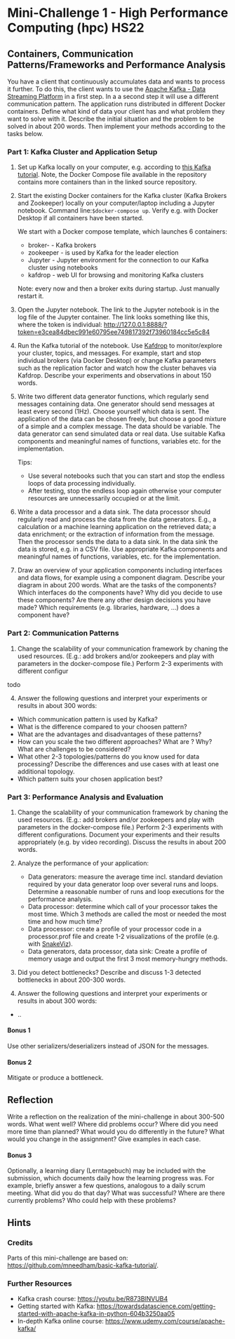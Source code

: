 # Mini-Challenge 1 - High Performance Computing (hpc) HS22

## Containers, Communication Patterns/Frameworks and Performance Analysis

You have a client that continuously accumulates data and wants to process it further. To do this, the client wants to use the [Apache Kafka - Data Streaming Platform](https://kafka.apache.org/) in a first step. In a a second step it will use a different communication pattern. The application runs distributed in different Docker containers. Define what kind of data your client has and what problem they want to solve with it. Describe the initial situation and the problem to be solved in about 200 words. Then implement your methods according to the tasks below.

### Part 1: Kafka Cluster and Application Setup

1. Set up Kafka locally on your computer, e.g. according to [this Kafka tutorial](https://github.com/mneedham/basic-kafka-tutorial.git). 
Note, the Docker Compose file available in the repository contains more containers than in the linked source repository.

2. Start the existing Docker containers for the Kafka cluster (Kafka Brokers and Zookeeper) locally on your computer/laptop including a Jupyter notebook. Command line:`$docker-compose up`. Verify e.g. with Docker Desktop if all containers have been started. 

    We start with a Docker compose template, which launches 6 containers:

    * broker-<x> - Kafka brokers
    * zookeeper - is used by Kafka for the leader election
    * Jupyter - Jupyter environment for the connection to our Kafka cluster using notebooks
    * kafdrop - web UI for browsing and monitoring Kafka clusters

    Note: every now and then a broker exits during startup. Just manually restart it.

3. Open the Jupyter notebook. The link to the Jupyter notebook is in the log file of the Jupyter container. The link looks something like this, where the token is individual: http://127.0.0.1:8888/?token=e3cea84dbec991e60795ee749817392f73960184cc5e5c84

4. Run the Kafka tutorial of the notebook. Use [Kafdrop]( https://github.com/obsidiandynamics/kafdrop) to monitor/explore your cluster, topics, and messages. For example, start and stop individual brokers (via Docker Desktop) or change Kafka parameters such as the replication factor and watch how the cluster behaves via Kafdrop. Describe your experiments and observations in about 150 words.

5. Write two different data generator functions, which regularly send messages containing data. One generator should send messages at least every second (1Hz). Choose yourself which data is sent. The application of the data can be chosen freely, but choose a good mixture of a simple and a complex message. The data should be variable. The data generator can send simulated data or real data. Use suitable Kafka components and meaningful names of functions, variables etc. for the implementation. 

    Tips:
    * Use several notebooks such that you can start and stop the endless loops of data processing individually.
    * After testing, stop the endless loop again otherwise your computer resources are unnecessarily occupied or at the limit.

6. Write a data processor and a data sink. The data processor should regularly read and process the data from the data generators. E.g., a calculation or a machine learning application on the retrieved data; a data enrichment; or the extraction of information from the message. Then the processor sends the data to a data sink. In the data sink the data is stored, e.g. in a CSV file. Use appropriate Kafka components and meaningful names of functions, variables, etc. for the implementation. 

7. Draw an overview of your application components including interfaces and data flows, for example using a component diagram. Describe your diagram in about 200 words.
What are the tasks of the components? Which interfaces do the components have? Why did you decide to use these components? 
Are there any other design decisions you have made? Which requirements (e.g. libraries, hardware, ...) does a component have?


### Part 2: Communication Patterns

1. Change the scalability of your communication framework by chaning the used resources. (E.g.: add brokers and/or zookeepers and play with parameters in the docker-compose file.) Perform 2-3 experiments with different configur

todo





4. Answer the following questions and interpret your experiments or results in about 300 words: 

  * Which communication pattern is used by Kafka?
  * What is the difference compared to your choosen pattern?
  * What are the advantages and disadvantages of these patterns? 
  * How can you scale the two different approaches? What are ? Why? What are challenges to be considered?
  * What other 2-3 topologies/patterns do you know used for data processing? Describe the differences and use cases with at least one additional topology. 
  * Which pattern suits your chosen application best?



### Part 3: Performance Analysis and Evaluation

1. Change the scalability of your communication framework by chaning the used resources. (E.g.: add brokers and/or zookeepers and play with parameters in the docker-compose file.) Perform 2-3 experiments with different configurations. Document your experiments and their results appropriately (e.g. by video recording). Discuss the results in about 200 words.

2. Analyze the performance of your application:

    * Data generators: measure the average time incl. standard deviation required by your data generator loop over several runs and loops. Determine a reasonable number of runs and loop executions for the performance analysis. 
    * Data processor: determine which call of your processor takes the most time. Which 3 methods are called the most or needed the most time and how much time?
    * Data processor: create a profile of your processor code in a processor.prof file and create 1-2 visualizations of the profile (e.g. with [SnakeViz](https://jiffyclub.github.io/snakeviz/)).
    * Data generators, data processor, data sink: Create a profile of memory usage and output the first 3 most memory-hungry methods.

3. Did you detect bottlenecks? Describe and discuss 1-3 detected bottlenecks in about 200-300 words. 

4. Answer the following questions and interpret your experiments or results in about 300 words: 

* ..


#### Bonus 1
Use other serializers/deserializers instead of JSON for the messages.

#### Bonus 2
Mitigate or produce a bottleneck.


## Reflection

Write a reflection on the realization of the mini-challenge in about 300-500 words. What went well? Where did problems occur? Where did you need more time than planned? 
What would you do differently in the future? What would you change in the assignment? Give examples in each case.


#### Bonus  3
Optionally, a learning diary (Lerntagebuch) may be included with the submission, which documents daily how the learning progress was. 
For example, briefly answer a few questions, analogous to a daily scrum meeting. What did you do that day? What was successful? Where are there currently problems? 
Who could help with these problems?


## Hints

### Credits

Parts of this mini-challenge are based on: https://github.com/mneedham/basic-kafka-tutorial/.


### Further Resources

* Kafka crash course: https://youtu.be/R873BlNVUB4
* Getting started with Kafka: https://towardsdatascience.com/getting-started-with-apache-kafka-in-python-604b3250aa05
* In-depth Kafka online course: https://www.udemy.com/course/apache-kafka/

